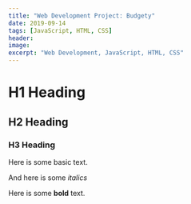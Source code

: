 ```yaml
---
title: "Web Development Project: Budgety"
date: 2019-09-14
tags: [JavaScript, HTML, CSS]
header:
image:
excerpt: "Web Development, JavaScript, HTML, CSS"
---
```


# H1 Heading

## H2 Heading

### H3 Heading

Here is some basic text.

And here is some *italics*

Here is some **bold** text.

